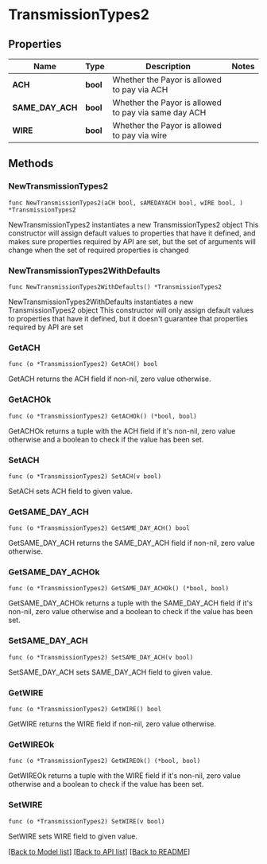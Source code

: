 # TransmissionTypes2

## Properties

Name | Type | Description | Notes
------------ | ------------- | ------------- | -------------
**ACH** | **bool** | Whether the Payor is allowed to pay via ACH | 
**SAME_DAY_ACH** | **bool** | Whether the Payor is allowed to pay via same day ACH | 
**WIRE** | **bool** | Whether the Payor is allowed to pay via wire | 

## Methods

### NewTransmissionTypes2

`func NewTransmissionTypes2(aCH bool, sAMEDAYACH bool, wIRE bool, ) *TransmissionTypes2`

NewTransmissionTypes2 instantiates a new TransmissionTypes2 object
This constructor will assign default values to properties that have it defined,
and makes sure properties required by API are set, but the set of arguments
will change when the set of required properties is changed

### NewTransmissionTypes2WithDefaults

`func NewTransmissionTypes2WithDefaults() *TransmissionTypes2`

NewTransmissionTypes2WithDefaults instantiates a new TransmissionTypes2 object
This constructor will only assign default values to properties that have it defined,
but it doesn't guarantee that properties required by API are set

### GetACH

`func (o *TransmissionTypes2) GetACH() bool`

GetACH returns the ACH field if non-nil, zero value otherwise.

### GetACHOk

`func (o *TransmissionTypes2) GetACHOk() (*bool, bool)`

GetACHOk returns a tuple with the ACH field if it's non-nil, zero value otherwise
and a boolean to check if the value has been set.

### SetACH

`func (o *TransmissionTypes2) SetACH(v bool)`

SetACH sets ACH field to given value.


### GetSAME_DAY_ACH

`func (o *TransmissionTypes2) GetSAME_DAY_ACH() bool`

GetSAME_DAY_ACH returns the SAME_DAY_ACH field if non-nil, zero value otherwise.

### GetSAME_DAY_ACHOk

`func (o *TransmissionTypes2) GetSAME_DAY_ACHOk() (*bool, bool)`

GetSAME_DAY_ACHOk returns a tuple with the SAME_DAY_ACH field if it's non-nil, zero value otherwise
and a boolean to check if the value has been set.

### SetSAME_DAY_ACH

`func (o *TransmissionTypes2) SetSAME_DAY_ACH(v bool)`

SetSAME_DAY_ACH sets SAME_DAY_ACH field to given value.


### GetWIRE

`func (o *TransmissionTypes2) GetWIRE() bool`

GetWIRE returns the WIRE field if non-nil, zero value otherwise.

### GetWIREOk

`func (o *TransmissionTypes2) GetWIREOk() (*bool, bool)`

GetWIREOk returns a tuple with the WIRE field if it's non-nil, zero value otherwise
and a boolean to check if the value has been set.

### SetWIRE

`func (o *TransmissionTypes2) SetWIRE(v bool)`

SetWIRE sets WIRE field to given value.



[[Back to Model list]](../README.md#documentation-for-models) [[Back to API list]](../README.md#documentation-for-api-endpoints) [[Back to README]](../README.md)


